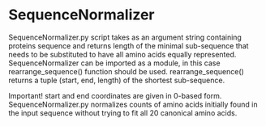 # SequenceNormalizer
SequenceNormalizer.py script takes as an argument string containing proteins sequence and returns length of the minimal sub-sequence that needs to be substituted to have all amino acids equally represented.
SequenceNormalizer can be imported as a module, in this case rearrange_sequence() function should be used. 
rearrange_sequence() returns a tuple (start, end, length) of the shortest sub-sequence.

Important! start and end coordinates are given in 0-based form.
SequenceNormalizer.py normalizes counts of amino acids initially found in the input sequence without trying to fit all 20 canonical amino acids. 
